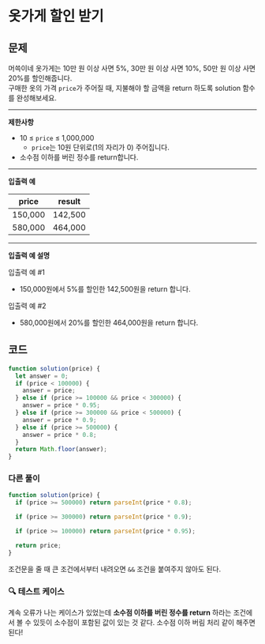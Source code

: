 # 옷가게 할인 받기

## **문제**

머쓱이네 옷가게는 10만 원 이상 사면 5%, 30만 원 이상 사면 10%, 50만 원 이상 사면 20%를 할인해줍니다.\
구매한 옷의 가격 `price`가 주어질 때, 지불해야 할 금액을 return 하도록 solution 함수를 완성해보세요.

***

**제한사항**

* 10 ≤ `price` ≤ 1,000,000
  * `price`는 10원 단위로(1의 자리가 0) 주어집니다.
* 소수점 이하를 버린 정수를 return합니다.

***

**입출력 예**

| price   | result  |
| ------- | ------- |
| 150,000 | 142,500 |
| 580,000 | 464,000 |

***

**입출력 예 설명**

입출력 예 #1

* 150,000원에서 5%를 할인한 142,500원을 return 합니다.

입출력 예 #2

* 580,000원에서 20%를 할인한 464,000원을 return 합니다.



## 코드

```javascript
function solution(price) {
  let answer = 0;
  if (price < 100000) {
    answer = price;
  } else if (price >= 100000 && price < 300000) {
    answer = price * 0.95;
  } else if (price >= 300000 && price < 500000) {
    answer = price * 0.9;
  } else if (price >= 500000) {
    answer = price * 0.8;
  }
  return Math.floor(answer);
}
```

### 다른 풀이

```javascript
function solution(price) {
  if (price >= 500000) return parseInt(price * 0.8);

  if (price >= 300000) return parseInt(price * 0.9);

  if (price >= 100000) return parseInt(price * 0.95);

  return price;
}
```

조건문을 줄 때 큰 조건에서부터 내려오면 `&&` 조건을 붙여주지 않아도 된다.



### 🔍 테스트 케이스

계속 오류가 나는 케이스가 있었는데 **소수점 이하를 버린 정수를 return** 하라는 조건에서 볼 수 있듯이 소수점이 포함된 값이 있는 것 같다. 소수점 이하 버림 처리 같이 해주면 된다!

